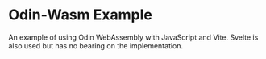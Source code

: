 # Odin-Wasm Example
An example of using Odin WebAssembly with JavaScript and Vite. Svelte is also used but has no bearing on the implementation.

